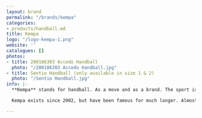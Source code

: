 ```yaml
---
layout: brand
permalink: "/brands/kempa"
categories:
- products/handball.md
title: Kempa
logo: "/logo-kempa-1.png"
website: ''
catalogues: []
photos:
- title: 200186303 Accedo Handball
  photo: "/200186303 Accedo Handball.jpg"
- title: Sentio Handball (only available in size 1 & 2)
  photo: "/Sentio Handball.jpg"
info: |-
  **Kempa** stands for handball. As a move and as a brand. The sport is characterised by agility, power, emotions and goosebump moments.

  Kempa exists since 2002, but have been famous for much longer. Almost 50 years before the brand was founded, on 24 March 1954, the legendary Kempa trick celebrated its world premiere. Invented, developed and executed by two-time field handball world champion Bernhard Kempa. The brand is named after him.

---
```

